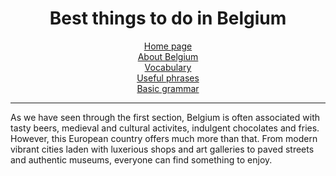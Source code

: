 <center> 
<h1>Best things to do in Belgium</h1>
 <a href="index.html">Home page</a> <br>
 <a href="page2.html">About Belgium</a> <br>
 <a href="page3.html">Vocabulary</a> <br>
 <a href="page4.html">Useful phrases</a> <br>
 <a href="page5.html">Basic grammar</a> 
 </center> 
<hr>

As we have seen through the first section, Belgium is often associated with tasty beers, medieval and cultural activites, indulgent chocolates and fries. However, this European country offers much more than that. From modern vibrant cities laden with luxerious shops and art galleries to paved streets and authentic museums, everyone can find something to enjoy. 


